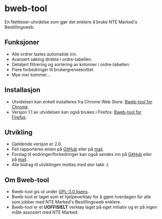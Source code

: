 # bweb-tool
En Nettleser-utvidelse som gjør det enklere å bruke NTE Marked's Bestillingsweb.

## Funksjoner
* Alle ordrer lastes automatisk inn.
* Avansert søking direkte i ordre-tabellen.
* Detaljert filtrering og sortering av kolonner i ordre-tabellen.
* Flere forbedringer til brukergrensesnittet.
* Mye mer kommer...

## Installasjon
* Utvidelsen kan enkelt installeres fra Chrome Web Store: [Bweb-tool for Chrome](https://chrome.google.com/webstore/detail/bweb-tool/knfdabmdmamjglkopginfhahnhecbnhl).
* Versjon 1.1 av utvidelsen kan også brukes i Firefox: [Bweb-tool for Firefox](https://addons.mozilla.org/en-US/firefox/addon/bweb-tool/).

## Utvikling
* Gjeldende versjon er 2.0.
* Feil rapporteres enten på [GitHub](https://github.com/tombayo/bweb-tool) eller på [mail](mailto:bweb-tool.dev@tombayo.com).
* Forslag til endringer/forbedringer kan også sendes inn på [GitHub](https://github.com/tombayo/bweb-tool) eller på [mail](mailto:bweb-tool.dev@tombayo.com).
* Alle bidrag til utviklingen mottas med stor takk :)

## Om Bweb-tool
* Bweb-tool gis ut under [GPL-3.0 lisens](https://github.com/tombayo/bweb-tool/blob/master/LICENSE).
* Bweb-tool er laget som et hjelpeverktøy for å gjøre hverdagen for alle som jobber med NTE Marked's Bestillingsweb enklere.  
* Bweb-tool er et __UOFFISIELT__ verktøy laget på eget initiativ og er på ingen måte assosiert med NTE Marked.
